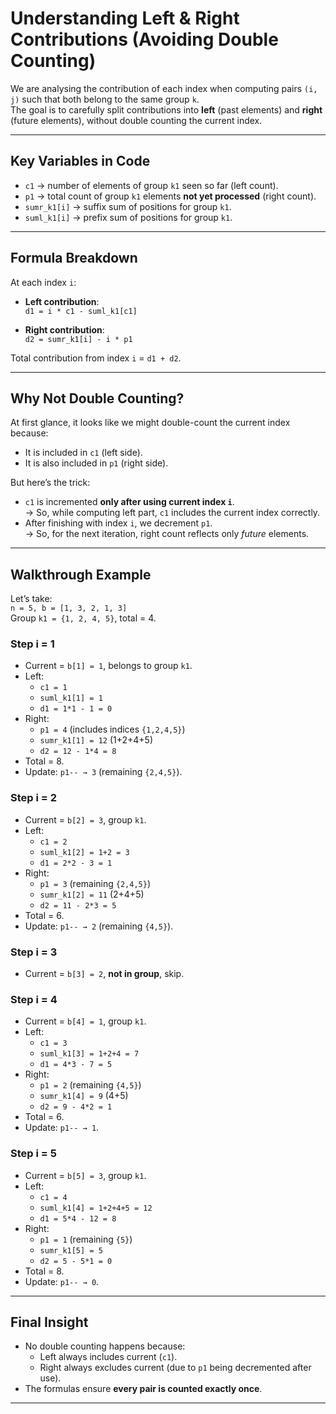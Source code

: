 # Understanding Left & Right Contributions (Avoiding Double Counting)

We are analysing the contribution of each index when computing pairs `(i, j)` such that both belong to the same group `k`.  
The goal is to carefully split contributions into **left** (past elements) and **right** (future elements), without double counting the current index.

---

## Key Variables in Code

- `c1` → number of elements of group `k1` seen so far (left count).
- `p1` → total count of group `k1` elements **not yet processed** (right count).
- `sumr_k1[i]` → suffix sum of positions for group `k1`.
- `suml_k1[i]` → prefix sum of positions for group `k1`.

---

## Formula Breakdown

At each index `i`:

- **Left contribution**:  
  `d1 = i * c1 - suml_k1[c1]`

- **Right contribution**:  
  `d2 = sumr_k1[i] - i * p1`

Total contribution from index `i` = `d1 + d2`.

---

## Why Not Double Counting?

At first glance, it looks like we might double-count the current index because:

- It is included in `c1` (left side).
- It is also included in `p1` (right side).

But here’s the trick:

- `c1` is incremented **only after using current index `i`**.  
  → So, while computing left part, `c1` includes the current index correctly.
- After finishing with index `i`, we decrement `p1`.  
  → So, for the next iteration, right count reflects only _future_ elements.

---

## Walkthrough Example

Let’s take:  
`n = 5, b = [1, 3, 2, 1, 3]`  
Group `k1 = {1, 2, 4, 5}`, total = 4.

### Step i = 1

- Current = `b[1] = 1`, belongs to group `k1`.
- Left:
  - `c1 = 1`
  - `suml_k1[1] = 1`
  - `d1 = 1*1 - 1 = 0`
- Right:
  - `p1 = 4` (includes indices `{1,2,4,5}`)
  - `sumr_k1[1] = 12` (1+2+4+5)
  - `d2 = 12 - 1*4 = 8`
- Total = 8.
- Update: `p1-- → 3` (remaining `{2,4,5}`).

### Step i = 2

- Current = `b[2] = 3`, group `k1`.
- Left:
  - `c1 = 2`
  - `suml_k1[2] = 1+2 = 3`
  - `d1 = 2*2 - 3 = 1`
- Right:
  - `p1 = 3` (remaining `{2,4,5}`)
  - `sumr_k1[2] = 11` (2+4+5)
  - `d2 = 11 - 2*3 = 5`
- Total = 6.
- Update: `p1-- → 2` (remaining `{4,5}`).

### Step i = 3

- Current = `b[3] = 2`, **not in group**, skip.

### Step i = 4

- Current = `b[4] = 1`, group `k1`.
- Left:
  - `c1 = 3`
  - `suml_k1[3] = 1+2+4 = 7`
  - `d1 = 4*3 - 7 = 5`
- Right:
  - `p1 = 2` (remaining `{4,5}`)
  - `sumr_k1[4] = 9` (4+5)
  - `d2 = 9 - 4*2 = 1`
- Total = 6.
- Update: `p1-- → 1`.

### Step i = 5

- Current = `b[5] = 3`, group `k1`.
- Left:
  - `c1 = 4`
  - `suml_k1[4] = 1+2+4+5 = 12`
  - `d1 = 5*4 - 12 = 8`
- Right:
  - `p1 = 1` (remaining `{5}`)
  - `sumr_k1[5] = 5`
  - `d2 = 5 - 5*1 = 0`
- Total = 8.
- Update: `p1-- → 0`.

---

## Final Insight

- No double counting happens because:
  - Left always includes current (`c1`).
  - Right always excludes current (due to `p1` being decremented after use).
- The formulas ensure **every pair is counted exactly once**.

---
